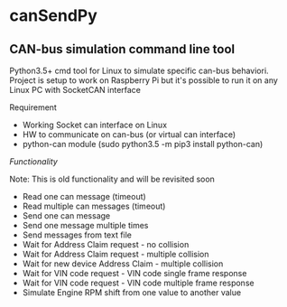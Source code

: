 canSendPy
====================

CAN-bus simulation command line tool
--------------------

Python3.5+ cmd tool for Linux to simulate specific can-bus behaviori.
Project is setup to work on Raspberry Pi but it's possible to run it on any Linux PC with SocketCAN interface 

Requirement
- Working Socket can interface on Linux
- HW to communicate on can-bus (or virtual can interface)
- python-can module (sudo python3.5 -m pip3 install python-can)


*Functionality*

Note: This is old functionality and will be revisited soon

- Read one can message (timeout)
- Read multiple can messages (timeout)
- Send one can message
- Send one message multiple times
- Send messages from text file
- Wait for Address Claim request - no collision
- Wait for Address Claim request - multiple collision
- Wait for new device Address Claim - multiple collision
- Wait for VIN code request - VIN code single frame response
- Wait for VIN code request - VIN code multiple frame response
- Simulate Engine RPM shift from one value to another value

